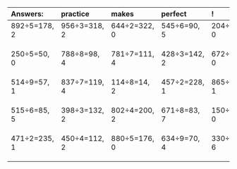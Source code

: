 | Answers: | practice | makes | perfect | ! |
| :--- | :--- | :--- | :--- | :--- |
| 892÷5=178, 2 | 956÷3=318, 2 | 644÷2=322, 0 | 545÷6=90, 5 | 204÷4=51, 0 | 
|   |   |   |   |   | 
|   |   |   |   |   | 
|   |   |   |   |   | 
| 250÷5=50, 0 | 788÷8=98, 4 | 781÷7=111, 4 | 428÷3=142, 2 | 672÷4=168, 0 | 
|   |   |   |   |   | 
|   |   |   |   |   | 
|   |   |   |   |   | 
| 514÷9=57, 1 | 837÷7=119, 4 | 114÷8=14, 2 | 457÷2=228, 1 | 865÷4=216, 1 | 
|   |   |   |   |   | 
|   |   |   |   |   | 
|   |   |   |   |   | 
| 515÷6=85, 5 | 398÷3=132, 2 | 802÷4=200, 2 | 671÷8=83, 7 | 150÷5=30, 0 | 
|   |   |   |   |   | 
|   |   |   |   |   | 
|   |   |   |   |   | 
| 471÷2=235, 1 | 450÷4=112, 2 | 880÷5=176, 0 | 634÷9=70, 4 | 330÷9=36, 6 | 
|   |   |   |   |   | 
|   |   |   |   |   | 
|   |   |   |   |   | 
